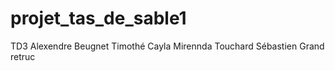 # projet_tas_de_sable1
TD3
Alexendre Beugnet 
Timothé Cayla
Mirennda Touchard
Sébastien Grand
retruc

